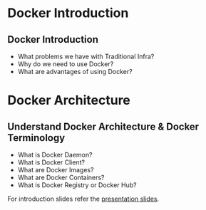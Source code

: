 # Docker Introduction

## Docker Introduction
- What problems we have with Traditional Infra?
- Why do we need to use Docker? 
- What are advantages of using Docker?
 
# Docker Architecture

## Understand Docker Architecture & Docker Terminology
- What is Docker Daemon? 
- What is Docker Client?
- What are Docker Images?
- What are Docker Containers?
- What is Docker Registry or Docker Hub?


For introduction slides refer the [presentation slides](/presentation/01-Docker-Fundamentals.pdf). 

